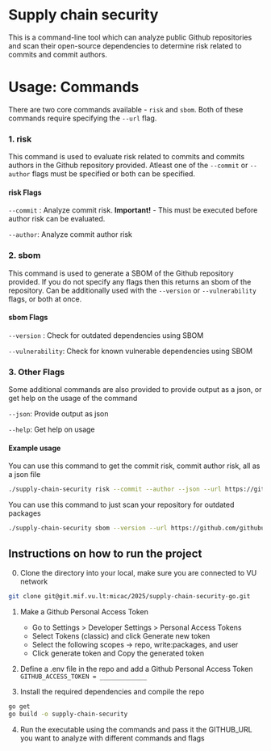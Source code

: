 # Supply chain security
This is a command-line tool which can analyze public Github repositories and scan their open-source dependencies to determine risk related to commits and commit authors.

# Usage: Commands
There are two core commands available - `risk` and `sbom`. Both of these commands require specifying the `--url` flag.

### 1. risk
This command is used to evaluate risk related to commits and commits authors in the Github repository provided. Atleast one of the `--commit` or `--author` flags must be specified or both can be specified. 

#### risk Flags
`--commit` : Analyze commit risk. **Important!** - This must be executed before author risk can be evaluated.

`--author`: Analyze commit author risk 

### 2. sbom
This command is used to generate a SBOM of the Github repository provided. If you do not specify any flags then this returns an sbom of the repository. Can be additionally used with the `--version` or `--vulnerability` flags, or both at once.

#### sbom Flags
`--version` : Check for outdated dependencies using SBOM

`--vulnerability`: Check for known vulnerable dependencies using SBOM

### 3. Other Flags
Some additional commands are also provided to provide output as a json, or get help on the usage of the command

`--json`: Provide output as json 

`--help`: Get help on usage

#### Example usage
You can use this command to get the commit risk, commit author risk, all as a json file

```bash
./supply-chain-security risk --commit --author --json --url https://github.com/githubuser/exampleApp
```

You can use this command to just scan your repository for outdated packages

```bash
./supply-chain-security sbom --version --url https://github.com/githubuser/exampleApp
```


## Instructions on how to run the project

0. Clone the directory into your local, make sure you are connected to VU network

```bash 
git clone git@git.mif.vu.lt:micac/2025/supply-chain-security-go.git
```

1. Make a Github Personal Access Token
    - Go to Settings > Developer Settings > Personal Access Tokens
    - Select Tokens (classic) and click Generate new token
    - Select the following scopes -> repo, write:packages, and user
    - Click generate token and Copy the generated token

2. Define a .env file in the repo and add a Github Personal Access Token
`GITHUB_ACCESS_TOKEN = _____________`

3. Install the required dependencies and compile the repo
```bash
go get
go build -o supply-chain-security
```

4. Run the executable using the commands and pass it the GITHUB_URL you want to analyze with different commands and flags

    






